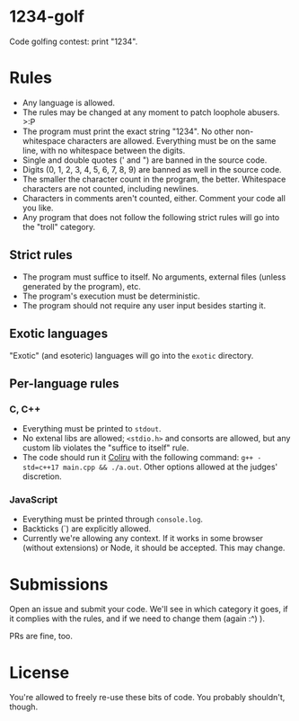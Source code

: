 # 1234-golf
Code golfing contest: print "1234".

# Rules
- Any language is allowed.
- The rules may be changed at any moment to patch loophole abusers. >:P
- The program must print the exact string "1234". No other non-whitespace characters are allowed. Everything must be on the same line, with no whitespace between the digits.
- Single and double quotes (' and ") are banned in the source code.
- Digits (0, 1, 2, 3, 4, 5, 6, 7, 8, 9) are banned as well in the source code.
- The smaller the character count in the program, the better. Whitespace characters are not counted, including newlines.
- Characters in comments aren't counted, either. Comment your code all you like.
- Any program that does not follow the following strict rules will go into the "troll" category.

## Strict rules
- The program must suffice to itself. No arguments, external files (unless generated by the program), etc.
- The program's execution must be deterministic.
- The program should not require any user input besides starting it.

## Exotic languages
"Exotic" (and esoteric) languages will go into the `exotic` directory.

## Per-language rules
### C, C++
- Everything must be printed to `stdout`.
- No extenal libs are allowed; `<stdio.h>` and consorts are allowed, but any custom lib violates the "suffice to itself" rule.
- The code should run it [Coliru](http://coliru.stacked-crooked.com/) with the following command: `g++ -std=c++17 main.cpp && ./a.out`. Other options allowed at the judges' discretion.

### JavaScript
- Everything must be printed through `console.log`.
- Backticks (\`) are explicitly allowed.
- Currently we're allowing any context. If it works in some browser (without extensions) or Node, it should be accepted. This may change.


# Submissions

Open an issue and submit your code. We'll see in which category it goes, if it complies with the rules, and if we need to change them (again :^) ).

PRs are fine, too.


# License

You're allowed to freely re-use these bits of code. You probably shouldn't, though.
